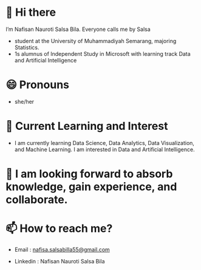 # 👋 Hi there
I’m Nafisan Nauroti Salsa Bila. Everyone calls me by Salsa
- student at the University of Muhammadiyah Semarang, majoring Statistics.
- 1s alumnus of Independent Study in Microsoft with learning track Data and Artificial Intelligence


# 😄 Pronouns
- she/her


# 👀 Current Learning and Interest
- I am currently learning Data Science, Data Analytics, Data Visualization, and Machine Learning. I am interested in Data and Artificial Intelligence.


# 🌱 I am looking forward to absorb knowledge, gain experience, and collaborate.


# 📫 How to reach me?

- Email : nafisa.salsabilla55@gmail.com

- Linkedin : Nafisan Nauroti Salsa Bila
